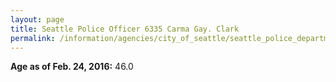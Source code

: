 ```yaml
---
layout: page
title: Seattle Police Officer 6335 Carma Gay. Clark
permalink: /information/agencies/city_of_seattle/seattle_police_department/copbook/6335/
---
```


**Age as of Feb. 24, 2016:** 46.0
